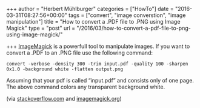 +++
author = "Herbert Mühlburger"
categories = ["HowTo"]
date = "2016-03-31T08:27:56+00:00"
tags = ["convert", "image converstion", "image manipulation"]
title = "How to convert a .PDF file to .PNG using Image Magick"
type = "post"
url = "/2016/03/how-to-convert-a-pdf-file-to-png-using-image-magick/"

+++
<a href="http://www.imagemagick.org" target="_blank">ImageMagick</a> is a powerfull tool to manipulate images. If you want to convert a .PDF to an .PNG file use the following command:

`convert -verbose -density 300 -trim input.pdf -quality 100 -sharpen 0x1.0 -background white -flatten output.png`

Assuming that your pdf is called &#8220;input.pdf&#8221; and consists only of one page. The above command colors any transparent background white.

(via <a href="http://stackoverflow.com/questions/6605006/convert-pdf-to-image-with-high-resolution" target="_blank">stackoverflow.com</a> and <a href="https://imagemagick.org/discourse-server/viewtopic.php?t=22275#p92703" target="_blank">imagemagick.org</a>)